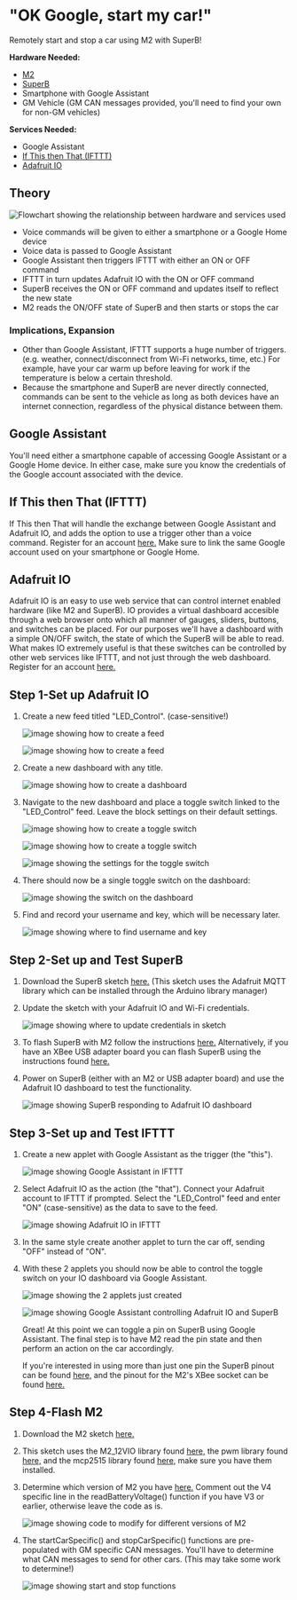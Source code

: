 # "OK Google, start my car!"

Remotely start and stop a car using M2 with SuperB!

**Hardware Needed:**

* [M2](https://www.macchina.cc/catalog/m2-boards/m2-under-dash)
* [SuperB](https://www.macchina.cc/catalog/m2-accessories/superb)
* Smartphone with Google Assistant
* GM Vehicle \(GM CAN messages provided, you'll need to find your own for non-GM vehicles\)

**Services Needed:**

* Google Assistant
* [If This then That \(IFTTT\)](https://ifttt.com/join)
* [Adafruit IO](https://io.adafruit.com/)

## Theory

![Flowchart showing the relationship between hardware and services used](../.gitbook/assets/flowchart.png)

* Voice commands will be given to either a smartphone or a Google Home device
* Voice data is passed to Google Assistant
* Google Assistant then triggers IFTTT with either an ON or OFF command
* IFTTT in turn updates Adafruit IO with the ON or OFF command
* SuperB receives the ON or OFF command and updates itself to reflect the new state
* M2 reads the ON/OFF state of SuperB and then starts or stops the car

### Implications, Expansion

* Other than Google Assistant, IFTTT supports a huge number of triggers. \(e.g. weather, connect/disconnect from Wi-Fi networks, time, etc.\) For example, have your car warm up before leaving for work if the temperature is below a certain threshold.
* Because the smartphone and SuperB are never directly connected, commands can be sent to the vehicle as long as both devices have an internet connection, regardless of the physical distance between them.

## Google Assistant

You'll need either a smartphone capable of accessing Google Assistant or a Google Home device. In either case, make sure you know the credentials of the Google account associated with the device.

## If This then That \(IFTTT\)

If This then That will handle the exchange between Google Assistant and Adafruit IO, and adds the option to use a trigger other than a voice command. Register for an account [here.](https://ifttt.com/join) Make sure to link the same Google account used on your smartphone or Google Home.

## Adafruit IO

Adafruit IO is an easy to use web service that can control internet enabled hardware \(like M2 and SuperB\). IO provides a virtual dashboard accesible through a web browser onto which all manner of gauges, sliders, buttons, and switches can be placed. For our purposes we'll have a dashboard with a simple ON/OFF switch, the state of which the SuperB will be able to read. What makes IO extremely useful is that these switches can be controlled by other web services like IFTTT, and not just through the web dashboard. Register for an account [here.](https://io.adafruit.com/)

## Step 1-Set up Adafruit IO

1. Create a new feed titled "LED\_Control". \(case-sensitive!\)

    ![image showing how to create a feed](../.gitbook/assets/adafruitio1.PNG)

    ![image showing how to create a feed](../.gitbook/assets/adafruitio2.PNG)

2. Create a new dashboard with any title.

    ![image showing how to create a dashboard](../.gitbook/assets/adafruitio3.PNG)

3. Navigate to the new dashboard and place a toggle switch linked to the "LED\_Control" feed. Leave the block settings on their default settings.

    ![image showing how to create a toggle switch](../.gitbook/assets/adafruitio4.PNG)

    ![image showing how to create a toggle switch](../.gitbook/assets/adafruitio5.PNG)

    ![image showing the settings for the toggle switch](../.gitbook/assets/adafruitio6.PNG)

4. There should now be a single toggle switch on the dashboard:

    ![image showing the switch on the dashboard](../.gitbook/assets/adafruitio7.PNG)

5. Find and record your username and key, which will be necessary later.

    ![image showing where to find username and key](../.gitbook/assets/adafruitio8.PNG)

## Step 2-Set up and Test SuperB

1. Download the SuperB sketch [here.](https://github.com/kenny-macchina/Ok-Google-Start-My-Car/tree/master/SuperB_Sketch) \(This sketch uses the Adafruit MQTT library which can be installed through the Arduino library manager\)
2. Update the sketch with your Adafruit IO and Wi-Fi credentials.

    ![image showing where to update credentials in sketch](../.gitbook/assets/superb1.PNG)

3. To flash SuperB with M2 follow the instructions [here.](http://docs.macchina.cc/superB/flashing/arduinoM2.html) Alternatively, if you have an XBee USB adapter board you can flash SuperB using the instructions found [here.](http://docs.macchina.cc/superB/hardware.html#use-xbee-usb-adapter-to-flash)
4. Power on SuperB \(either with an M2 or USB adapter board\) and use the Adafruit IO dashboard to test the functionality.  

    ![image showing SuperB responding to Adafruit IO dashboard](../.gitbook/assets/superb2.gif)

## Step 3-Set up and Test IFTTT

1. Create a new applet with Google Assistant as the trigger \(the "this"\).  

    ![image showing Google Assistant in IFTTT](../.gitbook/assets/ifttt1.PNG)

2. Select Adafruit IO as the action \(the "that"\). Connect your Adafruit account to IFTTT if prompted. Select the "LED\_Control" feed and enter "ON" \(case-sensitive\) as the data to save to the feed.  

    ![image showing Adafruit IO in IFTTT](../.gitbook/assets/ifttt2.PNG)

3. In the same style create another applet to turn the car off, sending "OFF" instead of "ON".
4. With these 2 applets you should now be able to control the toggle switch on your IO dashboard via Google Assistant.

    ![image showing the 2 applets just created](../.gitbook/assets/ifttt3.PNG)

    ![image showing Google Assistant controlling Adafruit IO and SuperB](../.gitbook/assets/ifttt4.gif)  

   Great! At this point we can toggle a pin on SuperB using Google Assistant. The final step is to have M2 read the pin state and then perform an action on the car accordingly.  

   If you're interested in using more than just one pin the SuperB pinout can be found [here,](hardware.md) and the pinout for the M2's XBee socket can be found [here.](../m2-docs/detailed-reference/processor/pin-mapping.md#xbee)

## Step 4-Flash M2

1. Download the M2 sketch [here.](https://github.com/kenny-macchina/Ok-Google-Start-My-Car/tree/master/M2_Sketch)
2. This sketch uses the M2\_12VIO library found [here,](https://github.com/TDoust/M2_12VIO) the pwm library found [here,](https://github.com/antodom/pwm_lib) and the mcp2515 library found [here,](https://github.com/macchina/Single-Wire-CAN-mcp2515) make sure you have them installed.
3. Determine which version of M2 you have [here.](../m2-docs/versions.md) Comment out the V4 specific line in the readBatteryVoltage\(\) function if you have V3 or earlier, otherwise leave the code as is.

    ![image showing code to modify for different versions of M2](../.gitbook/assets/m21.PNG)

4. The startCarSpecific\(\) and stopCarSpecific\(\) functions are pre-populated with GM specific CAN messages. You'll have to determine what CAN messages to send for other cars. \(This may take some work to determine!\)

    ![image showing start and stop functions](../.gitbook/assets/m22.PNG)

